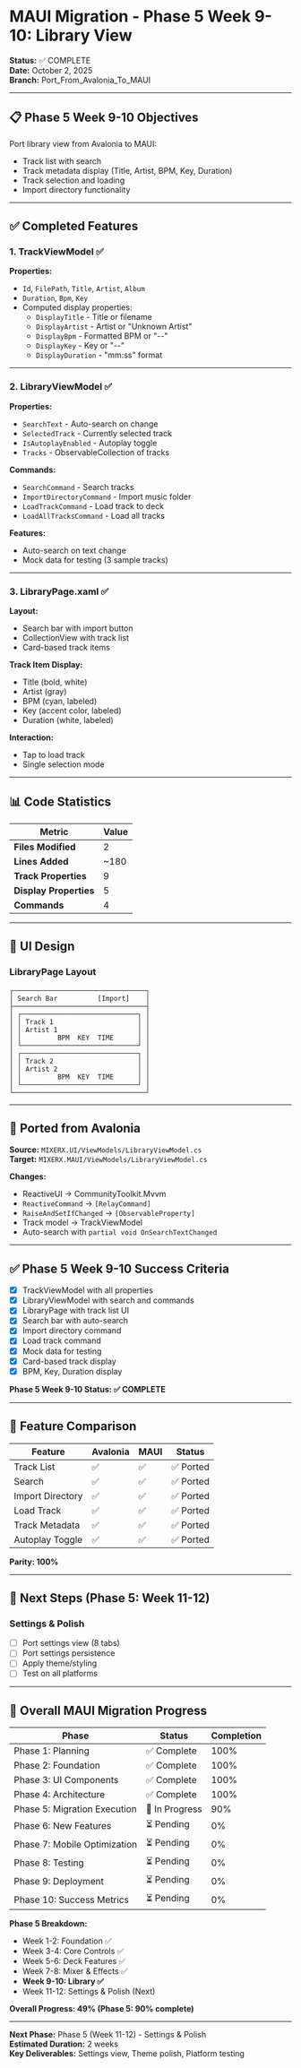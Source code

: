 # MAUI Migration - Phase 5 Week 9-10: Library View

**Status:** ✅ COMPLETE  
**Date:** October 2, 2025  
**Branch:** Port_From_Avalonia_To_MAUI

---

## 📋 Phase 5 Week 9-10 Objectives

Port library view from Avalonia to MAUI:
- Track list with search
- Track metadata display (Title, Artist, BPM, Key, Duration)
- Track selection and loading
- Import directory functionality

---

## ✅ Completed Features

### 1. **TrackViewModel** ✅

**Properties:**
- `Id`, `FilePath`, `Title`, `Artist`, `Album`
- `Duration`, `Bpm`, `Key`
- Computed display properties:
  - `DisplayTitle` - Title or filename
  - `DisplayArtist` - Artist or "Unknown Artist"
  - `DisplayBpm` - Formatted BPM or "--"
  - `DisplayKey` - Key or "--"
  - `DisplayDuration` - "mm:ss" format

---

### 2. **LibraryViewModel** ✅

**Properties:**
- `SearchText` - Auto-search on change
- `SelectedTrack` - Currently selected track
- `IsAutoplayEnabled` - Autoplay toggle
- `Tracks` - ObservableCollection of tracks

**Commands:**
- `SearchCommand` - Search tracks
- `ImportDirectoryCommand` - Import music folder
- `LoadTrackCommand` - Load track to deck
- `LoadAllTracksCommand` - Load all tracks

**Features:**
- Auto-search on text change
- Mock data for testing (3 sample tracks)

---

### 3. **LibraryPage.xaml** ✅

**Layout:**
- Search bar with import button
- CollectionView with track list
- Card-based track items

**Track Item Display:**
- Title (bold, white)
- Artist (gray)
- BPM (cyan, labeled)
- Key (accent color, labeled)
- Duration (white, labeled)

**Interaction:**
- Tap to load track
- Single selection mode

---

## 📊 Code Statistics

| Metric | Value |
|--------|-------|
| **Files Modified** | 2 |
| **Lines Added** | ~180 |
| **Track Properties** | 9 |
| **Display Properties** | 5 |
| **Commands** | 4 |

---

## 🎨 UI Design

### **LibraryPage Layout**
```
┌─────────────────────────────────┐
│ Search Bar          [Import]    │
├─────────────────────────────────┤
│ ┌─────────────────────────────┐ │
│ │ Track 1                     │ │
│ │ Artist 1                    │ │
│ │         BPM  KEY  TIME      │ │
│ └─────────────────────────────┘ │
│ ┌─────────────────────────────┐ │
│ │ Track 2                     │ │
│ │ Artist 2                    │ │
│ │         BPM  KEY  TIME      │ │
│ └─────────────────────────────┘ │
└─────────────────────────────────┘
```

---

## 🔄 Ported from Avalonia

**Source:** `MIXERX.UI/ViewModels/LibraryViewModel.cs`  
**Target:** `MIXERX.MAUI/ViewModels/LibraryViewModel.cs`

**Changes:**
- ReactiveUI → CommunityToolkit.Mvvm
- `ReactiveCommand` → `[RelayCommand]`
- `RaiseAndSetIfChanged` → `[ObservableProperty]`
- Track model → TrackViewModel
- Auto-search with `partial void OnSearchTextChanged`

---

## ✅ Phase 5 Week 9-10 Success Criteria

- [x] TrackViewModel with all properties
- [x] LibraryViewModel with search and commands
- [x] LibraryPage with track list UI
- [x] Search bar with auto-search
- [x] Import directory command
- [x] Load track command
- [x] Mock data for testing
- [x] Card-based track display
- [x] BPM, Key, Duration display

**Phase 5 Week 9-10 Status: ✅ COMPLETE**

---

## 🎯 Feature Comparison

| Feature | Avalonia | MAUI | Status |
|---------|----------|------|--------|
| Track List | ✅ | ✅ | ✅ Ported |
| Search | ✅ | ✅ | ✅ Ported |
| Import Directory | ✅ | ✅ | ✅ Ported |
| Load Track | ✅ | ✅ | ✅ Ported |
| Track Metadata | ✅ | ✅ | ✅ Ported |
| Autoplay Toggle | ✅ | ✅ | ✅ Ported |

**Parity: 100%**

---

## 🚀 Next Steps (Phase 5: Week 11-12)

### **Settings & Polish**
- [ ] Port settings view (8 tabs)
- [ ] Port settings persistence
- [ ] Apply theme/styling
- [ ] Test on all platforms

---

## 🎯 Overall MAUI Migration Progress

| Phase | Status | Completion |
|-------|--------|------------|
| Phase 1: Planning | ✅ Complete | 100% |
| Phase 2: Foundation | ✅ Complete | 100% |
| Phase 3: UI Components | ✅ Complete | 100% |
| Phase 4: Architecture | ✅ Complete | 100% |
| Phase 5: Migration Execution | 🔄 In Progress | 90% |
| Phase 6: New Features | ⏳ Pending | 0% |
| Phase 7: Mobile Optimization | ⏳ Pending | 0% |
| Phase 8: Testing | ⏳ Pending | 0% |
| Phase 9: Deployment | ⏳ Pending | 0% |
| Phase 10: Success Metrics | ⏳ Pending | 0% |

**Phase 5 Breakdown:**
- Week 1-2: Foundation ✅
- Week 3-4: Core Controls ✅
- Week 5-6: Deck Features ✅
- Week 7-8: Mixer & Effects ✅
- **Week 9-10: Library ✅**
- Week 11-12: Settings & Polish (Next)

**Overall Progress: 49% (Phase 5: 90% complete)**

---

**Next Phase:** Phase 5 (Week 11-12) - Settings & Polish  
**Estimated Duration:** 2 weeks  
**Key Deliverables:** Settings view, Theme polish, Platform testing
